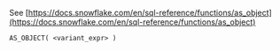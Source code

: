 See [https://docs.snowflake.com/en/sql-reference/functions/as_object](https://docs.snowflake.com/en/sql-reference/functions/as_object)
```
AS_OBJECT( <variant_expr> )
```
